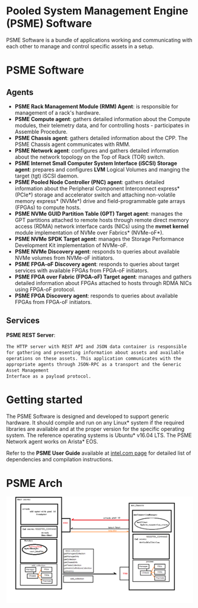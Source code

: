 # Pooled System Management Engine (PSME) Software

PSME Software is a bundle of applications working and communicating with each other to manage and control specific assets in a setup.

# PSME Software

## Agents
- **PSME Rack Management Module (RMM) Agent**:
    is responsible for management of a rack's hardware.
- **PSME Compute agent**:
    gathers detailed information about the Compute modules, their telemetry data, and for controlling hosts - participates in Assemble Procedure.
- **PSME Chassis agent**:
    gathers detailed information about the CPP. The PSME Chassis agent communicates with RMM.
- **PSME Network agent**:
    configures and gathers detailed information about the network topology on the Top of Rack (TOR) switch.
- **PSME Internet Small Computer System Interface (iSCSI) Storage agent**:
    prepares and configures **LVM** Logical Volumes and manging the target (tgt) iSCSI daemon.
- **PSME Pooled Node Controller (PNC) agent**:
    gathers detailed information about the Peripheral Component Interconnect express* (PCIe*) storage and accelerator switch and
    attaching non-volatile memory express* (NVMe*) drive and field-programmable gate arrays (FPGAs) to compute hosts.
- **PSME NVMe GUID Partition Table (GPT) Target agent**:
    manages the GPT partitions attached to remote hosts through remote direct memory access (RDMA) network interface cards (NICs)
    using the **nvmet kernel** module implementation of NVMe over Fabrics* (NVMe-oF*).
- **PSME NVMe SPDK Target agent**:
    manages the Storage Performance Development Kit implementation of NVMe-oF.
- **PSME NVMe Discovery agent**:
    responds to queries about available NVMe volumes from NVMe-oF initiators.
- **PSME FPGA-oF Discovery agent**:
    responds to queries about target services with available FPGAs from FPGA-oF initiators.
- **PSME FPGA over Fabric (FPGA-oF) Target agent**:
    manages and gathers detailed information about FPGAs attached to hosts through RDMA NICs using FPGA-oF protocol.
- **PSME FPGA Discovery agent**:
    responds to queries about available FPGAs from FPGA-oF initiators.


## Services
 **PSME REST Server**:

    The HTTP server with REST API and JSON data container is responsible for gathering and presenting information about assets and available
    operations on these assets. This application communicates with the appropriate agents through JSON-RPC as a transport and the Generic Asset Management
    Interface as a payload protocol.

# Getting started
The PSME Software is designed and developed to support generic hardware. It should compile and run on any Linux* system if the required
libraries are available and at the proper version for the specific operating system. The reference operating systems is Ubuntu* v16.04 LTS.
The PSME Network agent works on Arista* EOS.

Refer to the **PSME User Guide** available at [intel.com page](https://www.intel.com/content/www/us/en/architecture-and-technology/rack-scale-design/rack-scale-design-resources.html)
for detailed list of dependencies and compilation instructions.

# PSME Arch
   ![Screenshot](PSME_arch.png) 

